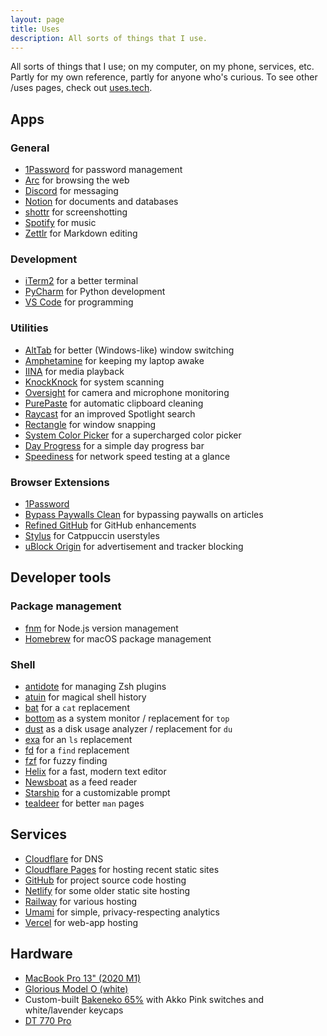 ```yaml
---
layout: page
title: Uses
description: All sorts of things that I use.
---
```


<p class="mb-12">All sorts of things that I use; on my computer, on my phone, services, etc. Partly for my own reference, partly for anyone who's curious. To see other /uses pages, check out <a href="https://uses.tech/">uses.tech</a>.</p>

## Apps

### General

- [1Password](https://1password.com/) for password management
- [Arc](https://arc.net/) for browsing the web
- [Discord](https://discord.com/) for messaging
- [Notion](https://notion.so/) for documents and databases
- [shottr](https://shottr.cc/) for screenshotting
- [Spotify](https://spotify.com/) for music
- [Zettlr](https://github.com/Zettlr/Zettlr) for Markdown editing

### Development

- [iTerm2](https://iterm2.com/) for a better terminal
- [PyCharm](https://www.jetbrains.com/pycharm/) for Python development
- [VS Code](https://code.visualstudio.com/) for programming

### Utilities

- [AltTab](https://alt-tab-macos.netlify.app/) for better (Windows-like) window switching
- [Amphetamine](https://apps.apple.com/us/app/amphetamine/id937984704) for keeping my laptop awake
- [IINA](https://iina.io/) for media playback
- [KnockKnock](https://objective-see.org/products/knockknock.html) for system scanning
- [Oversight](https://objective-see.org/products/oversight.html) for camera and microphone monitoring
- [PurePaste](https://sindresorhus.com/pure-paste) for automatic clipboard cleaning
- [Raycast](https://raycast.com/) for an improved Spotlight search
- [Rectangle](https://rectangleapp.com/x) for window snapping
- [System Color Picker](https://sindresorhus.com/system-color-picker) for a supercharged color picker
- [Day Progress](https://sindresorhus.com/day-progress) for a simple day progress bar
- [Speediness](https://sindresorhus.com/speediness) for network speed testing at a glance

### Browser Extensions

- [1Password](https://1password.com/downloads/browser-extension/)
- [Bypass Paywalls Clean](https://gitlab.com/magnolia1234/bypass-paywalls-chrome-clean) for bypassing paywalls on articles
- [Refined GitHub](https://github.com/refined-github/refined-github) for GitHub enhancements
- [Stylus](https://github.com/openstyles/stylus) for Catppuccin userstyles
- [uBlock Origin](https://github.com/gorhill/uBlock/) for advertisement and tracker blocking

## Developer tools

### Package management

- [fnm](https://github.com/Schniz/fnm) for Node.js version management
- [Homebrew](https://brew.sh/) for macOS package management

### Shell

- [antidote](https://github.com/mattmc3/antidote) for managing Zsh plugins
- [atuin](https://atuin.sh/) for magical shell history
- [bat](https://github.com/sharkdp/bat) for a `cat` replacement
- [bottom](https://github.com/ClementTsang/bottom) as a system monitor / replacement for `top`
- [dust](https://github.com/bootandy/dust) as a disk usage analyzer / replacement for `du`
- [exa](https://the.exa.website/) for an `ls` replacement
- [fd](https://github.com/sharkdp/fd) for a `find` replacement
- [fzf](https://github.com/junegunn/fzf) for fuzzy finding
- [Helix](https://helix-editor.com/) for a fast, modern text editor
- [Newsboat](https://github.com/newsboat/newsboat) as a feed reader
- [Starship](https://starship.rs/) for a customizable prompt
- [tealdeer](https://github.com/dbrgn/tealdeer) for better `man` pages

## Services

- [Cloudflare](https://cloudflare.com/) for DNS
- [Cloudflare Pages](https://pages.cloudflare.com/) for hosting recent static sites
- [GitHub](https://github.com/) for project source code hosting
- [Netlify](https://www.netlify.com/) for some older static site hosting
- [Railway](https://railway.app/) for various hosting
- [Umami](https://umami.is/) for simple, privacy-respecting analytics
- [Vercel](https://vercel.com/) for web-app hosting

## Hardware

- [MacBook Pro 13" (2020 M1)](https://www.apple.com/macbook-pro-13/)
- [Glorious Model O (white)](https://www.gloriousgaming.com/products/glorious-model-o-white)
- Custom-built [Bakeneko 65%](https://cannonkeys.com/products/bakeneko65/) with Akko Pink switches and white/lavender keycaps
- [DT 770 Pro](https://north-america.beyerdynamic.com/dt-770-pro.html)

